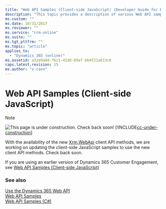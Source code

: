 ```yaml
---
title: "Web API Samples (Client-side JavaScript) (Developer Guide for Dynamics 365 Customer Engagement)| MicrosoftDocs"
description: "This topic provides a description of various Web API samples that are implemented using Client-side JavaScript"
ms.custom: ""
ms.date: 10/31/2017
ms.reviewer: ""
ms.service: "crm-online"
ms.suite: ""
ms.tgt_pltfrm: ""
ms.topic: "article"
applies_to: 
  - "Dynamics 365 (online)"
ms.assetid: a32e9a04-7bc1-41dd-b9af-bb4f21a613c6
caps.latest.revision: 15
ms.author: "v-cavo"
---
```

# Web API Samples (Client-side JavaScript)

> [!NOTE]
> ![This page is under construction. Check back soon!](../../media/under_construction.png "Coming soon") [!INCLUDE[cc-under-construction](../../includes/cc-under-construction.md)]

With the availability of the new [Xrm.WebApi](../clientapi/reference/xrm-webapi.md) client API methods, we are working on updating the client-side JavaScript samples to use the new client API methods. Check back soon.

If you are using an earlier version of Dynamics 365 Customer Engagement, see [Web API Samples (Client-side JavaScript)](https://msdn.microsoft.com/library/mt770370.aspx)

<!--This topic provides common understanding about Web API samples using client-side [!INCLUDE[pn_JavaScript](../../includes/pn-javascript.md)]. While each sample focuses on a different aspect of [!INCLUDE[pn_dynamics_crm](../../includes/pn-dynamics-crm.md)] Customer Engagement Web API, they all follow similar process and structure described in this topic.  

<a name="bkmk_listOfSamples"></a>   
## Web API Samples using client-side JavaScript  
 The following samples use the patterns described here:  
  
|Sample|Sample Group|Description|  
|------------|------------------|-----------------|  
|[Web API Basic Operations Sample (Client-side JavaScript)](web-api-basic-operations-sample-client-side-javascript.md)|[Web API Basic Operations Sample](web-api-basic-operations-sample.md)|Demonstrates how to create, retrieve, update, delete, associate and disassociate [!INCLUDE[pn_crm_shortest](../../includes/pn-crm-shortest.md)] entity records.|  
|[Web API Query Data Sample (Client-side JavaScript)](web-api-query-data-sample-client-side-javascript.md)|[Web API Query Data Sample](web-api-query-data-sample.md)|Demonstrates how to use OData v4 query syntax and functions as well as [!INCLUDE[pn_dynamics_crm](../../includes/pn-dynamics-crm.md)] query functions. Includes demonstration of working with pre-defined queries and using FetchXML to perform  queries.|  
|[Web API Conditional Operations Sample (Client-side JavaScript)](web-api-conditional-operations-sample-client-side-javascript.md)|[Web API Conditional Operations Sample](web-api-conditional-operations-sample.md)|Demonstrates how to perform conditional operations. The behavior of these operations depends on criteria you specify.|  
|[Web API Functions and Actions Sample (Client-side JavaScript)](web-api-functions-actions-sample-client-side-javascript.md)|[Web API Functions and Actions Sample](web-api-functions-actions-sample.md)|Demonstrates how to use bound and unbound functions and actions, including custom actions.|  
  
<a name="bkmk_howToDownload"></a>   
## How to download the source code for the sample.  
 The source code for each sample is available on [MSDN Code Gallery](https://code.msdn.microsoft.com/site/search?f%5b0%5d.type=user&f%5b0%5d.value=microsoft%20dynamics%20crm%20sdk%20documentation%20team). The link to download each sample is included in the individual page for that sample.  
  
 After you download the sample, extract the compressed file. Find the [!INCLUDE[pn_visual_studio_2015](../../includes/pn-visual-studio-2015.md)] solution for each sample within the C# folder because the project is an empty [!INCLUDE[pn_ASP.NET_short](../../includes/pn-asp-net-short.md)] web application project. A [!INCLUDE[pn_crm_shortest](../../includes/pn-crm-shortest.md)] solution is also provided in the download that you can import and run.  
  
> [!NOTE]
>  Neither [!INCLUDE[pn_Visual_Studio](../../includes/pn-visual-studio.md)] or [!INCLUDE[pn_ASP.NET_short](../../includes/pn-asp-net-short.md)] is required to develop  client-side [!INCLUDE[pn_JavaScript](../../includes/pn-javascript.md)] for [!INCLUDE[pn_crm_shortest](../../includes/pn-crm-shortest.md)], however the MSDN Code Gallery site requires files be included in a [!INCLUDE[pn_Visual_Studio](../../includes/pn-visual-studio.md)] as a container.  However, [!INCLUDE[pn_Visual_Studio](../../includes/pn-visual-studio.md)] does provide a good experience for writing [!INCLUDE[pn_JavaScript](../../includes/pn-javascript.md)].  
  
<a name="bkmk_HowToImport"></a>   
## How to import the [!INCLUDE[pn_dynamics_crm](../../includes/pn-dynamics-crm.md)] solution that contains the sample.  
 Within each project you will find a [!INCLUDE[pn_dynamics_crm](../../includes/pn-dynamics-crm.md)] managed solution file. The name of this file will depend on the sample's project name, but the file name will end with `_managed.zip`.  
  
 To import the [!INCLUDE[pn_crm_shortest](../../includes/pn-crm-shortest.md)] solution to your [!INCLUDE[pn_crm_shortest](../../includes/pn-crm-shortest.md)] server, do the following:  
  
1.  Extract the contents of the downloaded zip file and locate the [!INCLUDE[pn_crm_shortest](../../includes/pn-crm-shortest.md)] solution file, which will also be a zip file. For example, if you downloaded the `Basic Operations` sample, look for the [!INCLUDE[pn_crm_shortest](../../includes/pn-crm-shortest.md)] solution zip file with the name `WebAPIBasicOperations\WebAPIBasicOperations_1_0_0_0_managed.zip`.  
  
2.  In the [!INCLUDE[pn_crm_shortest](../../includes/pn-crm-shortest.md)] UI, go to **Settings > Solutions**. This page lists all solutions on your [!INCLUDE[pn_crm_shortest](../../includes/pn-crm-shortest.md)] server. After you finished importing this solution, the solution name for that sample will appear in this list (e.g.: **Web API Basics Operations**).  
  
3.  Click **Import** and follow the instructions on the import dialog to complete this action.  
  
<a name="bkmk_howToRunSample"></a>   
## How to run the sample to see the script in action  
 The sample program runs as a web resource within [!INCLUDE[pn_crm_shortest](../../includes/pn-crm-shortest.md)]. The imported solution provides a configuration page that gives you an option to keep or delete sample data and a button to start the sample program.  For the `Basic Operations` sample, this interface looks like the following.  
  
 ![Dynamics 365 Web API Sample Configuration page](../media/crm-web-api-js-sample-configuration.png "Dynamics 365 Web API Sample Configuration page")  
  
 To run the sample, do the following:  
  
1.  From the **All Solutions** page in [!INCLUDE[pn_crm_shortest](../../includes/pn-crm-shortest.md)], click the solution name (e.g.: **Web API Basics Operations** link). This will open the solution's properties in a new window.  
  
2.  From the left navigation menu, click **Configuration**.  
  
3.  Click **Start Sample** button to execute the sample code.  
  
<a name="bkmk_commonElements"></a>   
## Common elements found in each sample  
 The following list highlights some common elements found in each of these samples.  
  
-   The `Sdk.startSample` function is called when a user clicks the **Start Sample** button from the  HTML page. The `Sdk.startSample` function initializes global variables and kicks off the first operation in the chain.  
  
-   Program output and error messages are sent to the browser’s debugger console. To see these output, open the console window first before running the sample.  Press F12 to access the developer tools, including the console window, in the [!INCLUDE[pn_Windows_Internet_Explorer](../../includes/pn-windows-internet-explorer.md)] and [!INCLUDE[pn_microsoft_edge](../../includes/pn-microsoft-edge.md)] browsers.  
  
-   These samples use the browser native [ES6-Promise](https://msdn.microsoft.com/en-us/library/dn802826\(v=vs.94\).aspx) implementation for modern browsers that support it. For [!INCLUDE[pn_ie_11](../../includes/pn-ie-11.md)], this sample uses the [ES6-Promise polyfill](https://github.com/stefanpenner/es6-promise) because [!INCLUDE[pn_ie_11](../../includes/pn-ie-11.md)] is the only browser supported by [!INCLUDE[pn_dynamics_crm](../../includes/pn-dynamics-crm.md)] which does not have native support for this feature.  
  
     Promises are not required. Similar interactions can be performed using callback functions. For more information, see [Create a re-usable function using promises](get-started-web-api-client-side-javascript.md#bkmk_createPromiseFunction).  
  
-   The `Sdk.request` function handles the request based on the information passed in as parameters. Depending on the need of each sample, the parameters passed in may be different. See the source code of that sample for more details.  
  
    ```javascript  
    /**  
     * @function request  
     * @description Generic helper function to handle basic XMLHttpRequest calls.  
     * @param {string} action - The request action. String is case-sensitive.  
     * @param {string} uri - An absolute or relative URI. Relative URI starts with a "/".  
     * @param {object} data - An object representing an entity. Required for create and update actions.  
     * @returns {Promise} - A Promise that returns either the request object or an error object.  
     */  
    Sdk.request = function (action, uri, data) {  
        if (!RegExp(action, "g").test("POST PATCH PUT GET DELETE")) { // Expected action verbs.  
            throw new Error("Sdk.request: action parameter must be one of the following: " +  
                "POST, PATCH, PUT, GET, or DELETE.");  
        }  
        if (!typeof uri === "string") {  
            throw new Error("Sdk.request: uri parameter must be a string.");  
        }  
        if ((RegExp(action, "g").test("POST PATCH PUT")) && (data === null || data === undefined)) {  
            throw new Error("Sdk.request: data parameter must not be null for operations that create or modify data.");  
        }  
  
        // Construct a fully qualified URI if a relative URI is passed in.  
        if (uri.charAt(0) === "/") {  
            uri = clientUrl + webAPIPath + uri;  
        }  
  
        return new Promise(function (resolve, reject) {  
            var request = new XMLHttpRequest();  
            request.open(action, encodeURI(uri), true);  
            request.setRequestHeader("OData-MaxVersion", "4.0");  
            request.setRequestHeader("OData-Version", "4.0");  
            request.setRequestHeader("Accept", "application/json");  
            request.setRequestHeader("Content-Type", "application/json; charset=utf-8");  
            request.onreadystatechange = function () {  
                if (this.readyState === 4) {  
                    request.onreadystatechange = null;  
                    switch (this.status) {  
                        case 200: // Success with content returned in response body.  
                        case 204: // Success with no content returned in response body.  
                            resolve(this);  
                            break;  
                        default: // All other statuses are unexpected so are treated like errors.  
                            var error;  
                            try {  
                                error = JSON.parse(request.response).error;  
                            } catch (e) {  
                                error = new Error("Unexpected Error");  
                            }  
                            reject(error);  
                            break;  
                    }  
  
                }  
            };  
            request.send(JSON.stringify(data));  
        });  
    };  
    ```  
  
     The `Sdk.request` function returns a promise. When the request wrapped by the promise is completed, the promise is either resolved or rejected. If it is resolved, the function in the following `then` method will be called. If it is rejected, the function in the following `catch` method will be called. If the function within the `then` method itself returns a promise, the chain of operations within consecutive `then` methods can continue. Returning a promise allows us to chain these sample operations together in a way that is preferred by many developers to traditional callback functions. For more information about promise, see [JavaScript Promise](https://msdn.microsoft.com/en-us/library/dn802826\(v=vs.94\).aspx).-->  
  
### See also  
 [Use the Dynamics 365 Web API](../use-microsoft-dynamics-365-web-api.md)   
 [Web API Samples](web-api-samples.md)   
 [Web API Samples (C#)](web-api-samples-csharp.md)   
 

